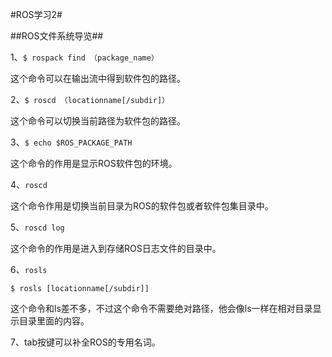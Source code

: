 #ROS学习2#

##ROS文件系统导览##

1、``$ rospack find （package_name）``

这个命令可以在输出流中得到软件包的路径。

2、``$ roscd （locationname[/subdir]）``

这个命令可以切换当前路径为软件包的路径。

3、``$ echo $ROS_PACKAGE_PATH``

这个命令的作用是显示ROS软件包的环境。

4、``roscd``

这个命令作用是切换当前目录为ROS的软件包或者软件包集目录中。

5、``roscd log``

这个命令的作用是进入到存储ROS日志文件的目录中。

6、``rosls``

``$ rosls [locationname[/subdir]]``  

这个命令和ls差不多，不过这个命令不需要绝对路径，他会像ls一样在相对目录显示目录里面的内容。

7、tab按键可以补全ROS的专用名词。
